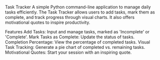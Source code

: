 Task Tracker
A simple Python command-line application to manage daily tasks efficiently. The Task Tracker allows users to add tasks, mark them as complete, and track progress through visual charts. It also offers motivational quotes to inspire productivity.

Features
Add Tasks: Input and manage tasks, marked as 'Incomplete' or 'Complete'.
Mark Tasks as Complete: Update the status of tasks.
Completion Percentage: View the percentage of completed tasks.
Visual Task Tracking: Generate a pie chart of completed vs. remaining tasks.
Motivational Quotes: Start your session with an inspiring quote.
